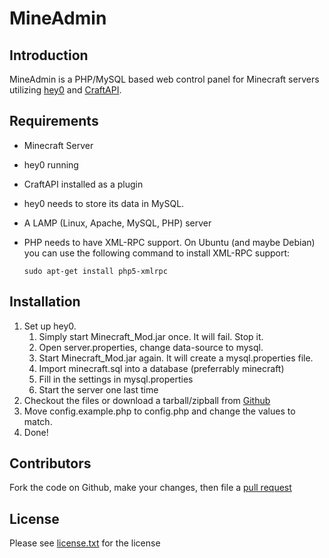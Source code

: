 MineAdmin
=========

Introduction
------------
MineAdmin is a PHP/MySQL based web control panel for Minecraft servers utilizing [hey0](http://www.minecraftforum.net/viewtopic.php?t=23340) and [CraftAPI](http://forum.hey0.net/showthread.php?tid=405).

Requirements
------------
* Minecraft Server
* hey0 running
* CraftAPI installed as a plugin
* hey0 needs to store its data in MySQL.
* A LAMP (Linux, Apache, MySQL, PHP) server
* PHP needs to have XML-RPC support. On Ubuntu (and maybe Debian) you can use the following command to install XML-RPC support:

	`sudo apt-get install php5-xmlrpc`

Installation
------------
1.	Set up hey0. 
	1.	Simply start Minecraft_Mod.jar once. It will fail. Stop it.
	2.	Open server.properties, change data-source to mysql. 
	3.	Start Minecraft_Mod.jar again. It will create a mysql.properties file. 
	4.	Import minecraft.sql into a database (preferrably minecraft)
	5.	Fill in the settings in mysql.properties
	6.	Start the server one last time
2.	Checkout the files or download a tarball/zipball from [Github](http://github.com/robbiet480/MineAdmin)
3.	Move config.example.php to config.php and change the values to match.
4.	Done!

Contributors
------------
Fork the code on Github, make your changes, then file a [pull request](http://github.com/robbiet480/MineAdmin/pull/new/master)

License
-------
Please see [license.txt](http://github.com/robbiet480/MineAdmin/blob/master/license.txt) for the license